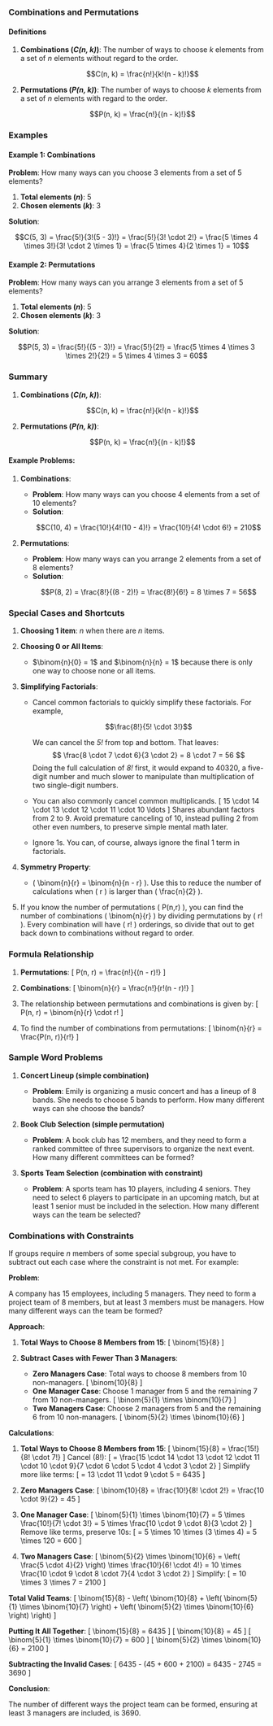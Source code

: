 ### Combinations and Permutations

#### Definitions

1. **Combinations (_C(n, k)_)**: The number of ways to choose _k_ elements from a set of _n_ elements without regard to the order.
   
   ```math
   C(n, k) = \frac{n!}{k!(n - k)!}
   ```

2. **Permutations (_P(n, k)_)**: The number of ways to choose _k_ elements from a set of _n_ elements with regard to the order.
   
   ```math
   P(n, k) = \frac{n!}{(n - k)!}
   ```

### Examples

#### Example 1: Combinations

**Problem**: How many ways can you choose 3 elements from a set of 5 elements?

1. **Total elements (_n_)**: 5
2. **Chosen elements (_k_)**: 3

**Solution**:
```math
C(5, 3) = \frac{5!}{3!(5 - 3)!} 
= \frac{5!}{3! \cdot 2!} 
= \frac{5 \times 4 \times 3!}{3! \cdot 2 \times 1} 
= \frac{5 \times 4}{2 \times 1} 
= 10
```

#### Example 2: Permutations

**Problem**: How many ways can you arrange 3 elements from a set of 5 elements?

1. **Total elements (_n_)**: 5
2. **Chosen elements (_k_)**: 3

**Solution**:
```math
P(5, 3) = \frac{5!}{(5 - 3)!} = \frac{5!}{2!} = \frac{5 \times 4 \times 3 \times 2!}{2!} = 5 \times 4 \times 3 = 60
```

### Summary

1. **Combinations (_C(n, k)_)**: 
   ```math
   C(n, k) = \frac{n!}{k!(n - k)!}
   ```

2. **Permutations (_P(n, k)_)**: 
   ```math
   P(n, k) = \frac{n!}{(n - k)!}
   ```

#### Example Problems:

1. **Combinations**:
   - **Problem**: How many ways can you choose 4 elements from a set of 10 elements?
   - **Solution**:
     ```math
     C(10, 4) = \frac{10!}{4!(10 - 4)!} = \frac{10!}{4! \cdot 6!} = 210
     ```

2. **Permutations**:
   - **Problem**: How many ways can you arrange 2 elements from a set of 8 elements?
   - **Solution**:
     ```math
     P(8, 2) = \frac{8!}{(8 - 2)!} = \frac{8!}{6!} = 8 \times 7 = 56
     ```


### Special Cases and Shortcuts

1. **Choosing 1 item**: _n_ when there are _n_ items.

2. **Choosing 0 or All Items**:
    - $\binom{n}{0} = 1$ and $\binom{n}{n} = 1$ because there is only one way to choose none or all items.

3. **Simplifying Factorials**:
    - Cancel common factorials to quickly simplify these factorials. For example,
      ```math
      \frac{8!}{5! \cdot 3!}
      ```
      We can cancel the _5!_ from top and bottom.
      That leaves:
      $$
      \frac{8 \cdot 7 \cdot 6}{3 \cdot 2} = 8 \cdot 7 = 56
      $$
      Doing the full calculation of _8!_ first, it would expand to 40320, a five-digit number and much slower to manipulate than multiplication of two single-digit numbers.

    - You can also commonly cancel common multiplicands.
      \[
      15 \cdot 14 \cdot 13 \cdot 12 \cdot 11 \cdot 10 \ldots
      \]
      Shares abundant factors from 2 to 9.
      Avoid premature canceling of 10, instead pulling 2 from other even numbers, to preserve simple mental math later.

    - Ignore 1s. You can, of course, always ignore the final 1 term in factorials.

4. **Symmetry Property**:
    - \( \binom{n}{r} = \binom{n}{n - r} \). Use this to reduce the number of calculations when \( r \) is larger than \( \frac{n}{2} \).

5. If you know the number of permutations \( P(n,r) \), you can find the number of combinations \( \binom{n}{r} \) by dividing permutations by \( r! \). Every combination will have \( r! \) orderings, so divide that out to get back down to combinations without regard to order.

### Formula Relationship

1. **Permutations**:
    \[
    P(n, r) = \frac{n!}{(n - r)!}
    \]

2. **Combinations**:
    \[
    \binom{n}{r} = \frac{n!}{r!(n - r)!}
    \]

3. The relationship between permutations and combinations is given by:
    \[
    P(n, r) = \binom{n}{r} \cdot r!
    \]

4. To find the number of combinations from permutations:
    \[
    \binom{n}{r} = \frac{P(n, r)}{r!}
    \]

### Sample Word Problems

1. **Concert Lineup (simple combination)**
    - **Problem**: Emily is organizing a music concert and has a lineup of 8 bands. She needs to choose 5 bands to perform. How many different ways can she choose the bands?

2. **Book Club Selection (simple permutation)**
    - **Problem**: A book club has 12 members, and they need to form a ranked committee of three supervisors to organize the next event. How many different committees can be formed?

3. **Sports Team Selection (combination with constraint)**
    - **Problem**: A sports team has 10 players, including 4 seniors. They need to select 6 players to participate in an upcoming match, but at least 1 senior must be included in the selection. How many different ways can the team be selected?

### Combinations with Constraints

If groups require _n_ members of some special subgroup, you have to subtract out each case where the constraint is not met. For example:

**Problem**:

A company has 15 employees, including 5 managers. They need to form a project team of 8 members, but at least 3 members must be managers. How many different ways can the team be formed?

**Approach**:

1. **Total Ways to Choose 8 Members from 15**:
    \[
    \binom{15}{8}
    \]

2. **Subtract Cases with Fewer Than 3 Managers**:
    - **Zero Managers Case**: Total ways to choose 8 members from 10 non-managers.
        \[
        \binom{10}{8}
        \]
    - **One Manager Case**: Choose 1 manager from 5 and the remaining 7 from 10 non-managers.
        \[
        \binom{5}{1} \times \binom{10}{7}
        \]
    - **Two Managers Case**: Choose 2 managers from 5 and the remaining 6 from 10 non-managers.
        \[
        \binom{5}{2} \times \binom{10}{6}
        \]

**Calculations**:

1. **Total Ways to Choose 8 Members from 15**:
    \[
    \binom{15}{8} = \frac{15!}{8! \cdot 7!}
    \]
    Cancel \(8!\):
    \[
    = \frac{15 \cdot 14 \cdot 13 \cdot 12 \cdot 11 \cdot 10 \cdot 9}{7 \cdot 6 \cdot 5 \cdot 4 \cdot 3 \cdot 2}
    \]
    Simplify more like terms:
    \[
    = 13 \cdot 11 \cdot 9 \cdot 5 = 6435
    \]

2. **Zero Managers Case**:
    \[
    \binom{10}{8} = \frac{10!}{8! \cdot 2!} = \frac{10 \cdot 9}{2} = 45
    \]

3. **One Manager Case**:
    \[
    \binom{5}{1} \times \binom{10}{7} = 5 \times \frac{10!}{7! \cdot 3!} = 5 \times \frac{10 \cdot 9 \cdot 8}{3 \cdot 2}
    \]
    Remove like terms, preserve 10s:
    \[
    = 5 \times 10 \times (3 \times 4) = 5 \times 120 = 600
    \]

4. **Two Managers Case**:
    \[
    \binom{5}{2} \times \binom{10}{6} = \left( \frac{5 \cdot 4}{2} \right) \times \frac{10!}{6! \cdot 4!} = 10 \times \frac{10 \cdot 9 \cdot 8 \cdot 7}{4 \cdot 3 \cdot 2}
    \]
    Simplify:
    \[
    = 10 \times 3 \times 7 = 2100
    \]

**Total Valid Teams**:
    \[
    \binom{15}{8} - \left( \binom{10}{8} + \left( \binom{5}{1} \times \binom{10}{7} \right) + \left( \binom{5}{2} \times \binom{10}{6} \right) \right)
    \]

**Putting It All Together**:
    \[
    \binom{15}{8} = 6435
    \]
    \[
    \binom{10}{8} = 45
    \]
    \[
    \binom{5}{1} \times \binom{10}{7} = 600
    \]
    \[
    \binom{5}{2} \times \binom{10}{6} = 2100
    \]

**Subtracting the Invalid Cases**:
    \[
    6435 - (45 + 600 + 2100) = 6435 - 2745 = 3690
    \]

**Conclusion**:

The number of different ways the project team can be formed, ensuring at least 3 managers are included, is 3690.

